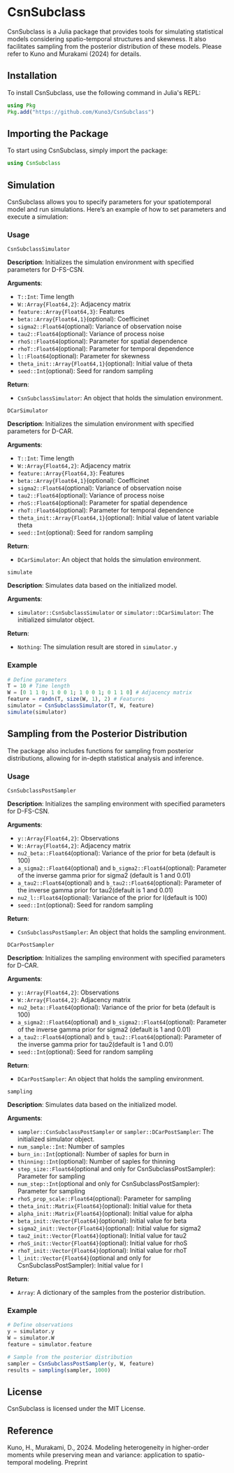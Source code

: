 # CsnSubclass

CsnSubclass is a Julia package that provides tools for simulating statistical models considering spatio-temporal structures and skewness. It also facilitates sampling from the posterior distribution of these models. Please refer to Kuno and Murakami (2024) for details.

## Installation

To install CsnSubclass, use the following command in Julia's REPL:

```julia
using Pkg
Pkg.add("https://github.com/Kuno3/CsnSubclass")
```

## Importing the Package

To start using CsnSubclass, simply import the package:

```julia
using CsnSubclass
```

## Simulation

CsnSubclass allows you to specify parameters for your spatiotemporal model and run simulations. Here’s an example of how to set parameters and execute a simulation:

### Usage

`CsnSubclassSimulator`

**Description**: Initializes the simulation environment with specified parameters for D-FS-CSN.

**Arguments**:
- `T::Int`: Time length
- `W::Array{Float64,2}`: Adjacency matrix
- `feature::Array{Float64,3}`: Features
- `beta::Array{Float64,1}`(optional): Coefficinet
- `sigma2::Float64`(optional): Variance of observation noise
- `tau2::Float64`(optional): Variance of process noise
- `rhoS::Float64`(optional): Parameter for spatial dependence
- `rhoT::Float64`(optional): Parameter for temporal dependence
- `l::Float64`(optional): Parameter for skewness
- `theta_init::Array{Float64,1}`(optional): Initial value of theta
- `seed::Int`(optional): Seed for random sampling

**Return**:
- `CsnSubclassSimulator`: An object that holds the simulation environment.

`DCarSimulator`

**Description**: Initializes the simulation environment with specified parameters for D-CAR.

**Arguments**:
- `T::Int`: Time length
- `W::Array{Float64,2}`: Adjacency matrix
- `feature::Array{Float64,3}`: Features
- `beta::Array{Float64,1}`(optional): Coefficinet
- `sigma2::Float64`(optional): Variance of observation noise
- `tau2::Float64`(optional): Variance of process noise
- `rhoS::Float64`(optional): Parameter for spatial dependence
- `rhoT::Float64`(optional): Parameter for temporal dependence
- `theta_init::Array{Float64,1}`(optional): Initial value of latent variable theta
- `seed::Int`(optional): Seed for random sampling

**Return**:
- `DCarSimulator`: An object that holds the simulation environment.

`simulate`

**Description**: Simulates data based on the initialized model.

**Arguments**:
- `simulator::CsnSubclassSimulator` or `simulator::DCarSimulator`: The initialized simulator object.

**Return**:
- `Nothing`: The simulation result are stored in `simulator.y`

### Example

```julia
# Define parameters
T = 10 # Time length
W = [0 1 1 0; 1 0 0 1; 1 0 0 1; 0 1 1 0] # Adjacency matrix
feature = randn(T, size(W, 1), 2) # Features
simulator = CsnSubclassSimulator(T, W, feature)
simulate(simulator)
```

## Sampling from the Posterior Distribution

The package also includes functions for sampling from posterior distributions, allowing for in-depth statistical analysis and inference.

### Usage

`CsnSubclassPostSampler`

**Description**: Initializes the sampling environment with specified parameters for D-FS-CSN.

**Arguments**:
- `y::Array{Float64,2}`: Observations
- `W::Array{Float64,2}`: Adjacency matrix
- `nu2_beta::Float64`(optional): Variance of the prior for beta (default is 100)
- `a_sigma2::Float64`(optional) and `b_sigma2::Float64`(optional): Parameter of the inverse gamma prior for sigma2 (default is 1 and 0.01)
- `a_tau2::Float64`(optional) and `b_tau2::Float64`(optional): Parameter of the inverse gamma prior for tau2(default is 1 and 0.01)
- `nu2_l::Float64`(optional): Variance of the prior for l(default is 100)
- `seed::Int`(optional): Seed for random sampling

**Return**:
- `CsnSubclassPostSampler`: An object that holds the sampling environment.

`DCarPostSampler`

**Description**: Initializes the sampling environment with specified parameters for D-CAR.

**Arguments**:
- `y::Array{Float64,2}`: Observations
- `W::Array{Float64,2}`: Adjacency matrix
- `nu2_beta::Float64`(optional): Variance of the prior for beta (default is 100)
- `a_sigma2::Float64`(optional) and `b_sigma2::Float64`(optional): Parameter of the inverse gamma prior for sigma2 (default is 1 and 0.01)
- `a_tau2::Float64`(optional) and `b_tau2::Float64`(optional): Parameter of the inverse gamma prior for tau2(default is 1 and 0.01)
- `seed::Int`(optional): Seed for random sampling

**Return**:
- `DCarPostSampler`: An object that holds the sampling environment.

`sampling`

**Description**: Simulates data based on the initialized model.

**Arguments**:
- `sampler::CsnSubclassPostSampler` or `sampler::DCarPostSampler`: The initialized simulator object.
- `num_sample::Int`: Number of samples
- `burn_in::Int`(optional): Number of saples for burn in
- `thinning::Int`(optional): Number of saples for thinning
- `step_size::Float64`(optional and only for CsnSubclassPostSampler): Parameter for sampling
- `num_step::Int`(optional and only for CsnSubclassPostSampler): Parameter for sampling
- `rhoS_prop_scale::Float64`(optional): Parameter for sampling
- `theta_init::Matrix{Float64}`(optional): Initial value for theta
- `alpha_init::Matrix{Float64}`(optional): Initial value for alpha
- `beta_init::Vector{Float64}`(optional): Initial value for beta
- `sigma2_init::Vector{Float64}`(optional): Initial value for sigma2
- `tau2_init::Vector{Float64}`(optional): Initial value for tau2
- `rhoS_init::Vector{Float64}`(optional): Initial value for rhoS
- `rhoT_init::Vector{Float64}`(optional): Initial value for rhoT
- `l_init::Vector{Float64}`(optional and only for CsnSubclassPostSampler): Initial value for l

**Return**:
- `Array`: A dictionary of the samples from the posterior distribution.

### Example

```julia
# Define observations
y = simulator.y
W = simulator.W
feature = simulator.feature

# Sample from the posterior distribution
sampler = CsnSubclassPostSampler(y, W, feature)
results = sampling(sampler, 1000)
```

## License

CsnSubclass is licensed under the MIT License.

## Reference
Kuno, H., Murakami, D., 2024. Modeling heterogeneity in higher-order moments while preserving mean and variance: application to spatio-temporal modeling. Preprint